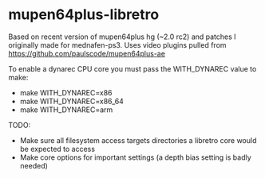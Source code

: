 mupen64plus-libretro
====================

Based on recent version of mupen64plus hg (~2.0 rc2) and patches I originally made for mednafen-ps3.
Uses video plugins pulled from https://github.com/paulscode/mupen64plus-ae

To enable a dynarec CPU core you must pass the WITH_DYNAREC value to make:
* make WITH_DYNAREC=x86
* make WITH_DYNAREC=x86_64
* make WITH_DYNAREC=arm

TODO:
* Make sure all filesystem access targets directories a libretro core would be expected to access
* Make core options for important settings (a depth bias setting is badly needed)
